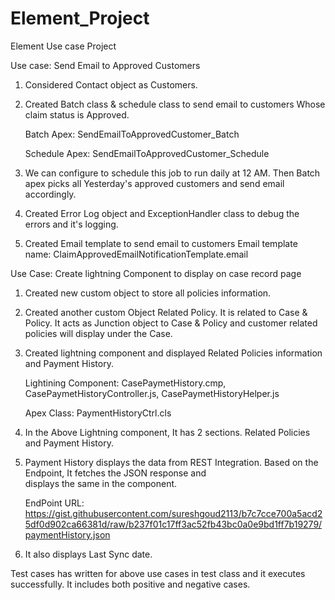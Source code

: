 # Element_Project
Element Use case Project

Use case: Send Email to Approved Customers

   1. Considered Contact object as Customers.
   2. Created Batch class & schedule class to send email to customers Whose claim status is Approved.
    
       Batch Apex: SendEmailToApprovedCustomer_Batch
       
       Schedule Apex: SendEmailToApprovedCustomer_Schedule
       
   3. We can configure to schedule this job to run daily at 12 AM. Then Batch apex picks all Yesterday's approved customers         and send email accordingly.
   4. Created Error Log object and ExceptionHandler class to debug the errors and it's logging.
   5. Created Email template to send email to customers
       Email template name: ClaimApprovedEmailNotificationTemplate.email
       
Use Case: Create lightning Component to display on case record page

   1. Created new custom object to store all policies information.
   2. Created another custom Object Related Policy. It is related to Case & Policy. It acts as Junction object to Case & 
      Policy and customer related policies will display under the Case.
   3. Created lightning component and displayed Related Policies information and Payment History.
   
      Lightining Component: CasePaymetHistory.cmp,
                            CasePaymetHistoryController.js,
                            CasePaymetHistoryHelper.js
                            
      Apex Class: PaymentHistoryCtrl.cls
      
   4. In the Above Lightning component, It has 2 sections. Related Policies and Payment History.
   5. Payment History displays the data from REST Integration. Based on the Endpoint, It fetches the JSON response and  
      displays the same in the component.
      
      EndPoint URL:               https://gist.githubusercontent.com/sureshgoud2113/b7c7cce700a5acd25df0d902ca66381d/raw/b237f01c17ff3ac52fb43bc0a0e9bd1ff7b19279/paymentHistory.json

   6. It also displays Last Sync date.
   
Test cases has written for above use cases in test class and it executes successfully. It includes both positive and negative cases.
